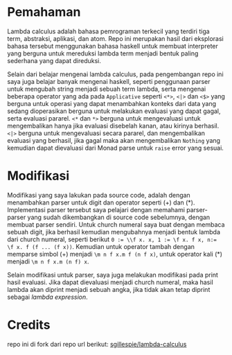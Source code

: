 # Pemahaman
Lambda calculus adalah bahasa pemrograman terkecil yang terdiri tiga term,
abstraksi, aplikasi, dan atom. Repo ini merupakan hasil dari eksplorasi
bahasa tersebut menggunakan bahasa haskell untuk membuat interpreter yang
berguna untuk mereduksi lambda term menjadi bentuk paling sederhana yang
dapat direduksi.

Selain dari belajar mengenai lambda calculus, pada pengembangan repo ini
saya juga belajar banyak mengenai haskell, seperti penggunaan parser untuk
mengubah string menjadi sebuah term lambda, serta mengenai beberapa operator
yang ada pada `Applicative` seperti `<*>`, `<|>` dan `<$>` yang berguna untuk
operasi yang dapat menambahkan konteks dari data yang sedang dioperasikan
berguna untuk melakukan evaluasi yang dapat gagal, serta evaluasi pararel.
`<*` dan `*>` berguna untuk mengevaluasi untuk mengembalikan hanya jika
evaluasi disebelah kanan, atau kirinya berhasil.`<|>` berguna untuk
mengevaluasi secara pararel, dan mengembalikan evaluasi yang berhasil,
jika gagal maka akan mengembalikan `Nothing` yang kemudian dapat dievaluasi
dari Monad parse untuk `raise` error yang sesuai.

# Modifikasi
Modifikasi yang saya lakukan pada source code, adalah dengan menambahkan
parser untuk digit dan operator seperti (+) dan (\*). Implementasi parser
tersebut saya pelajari dengan memahami parser-parser yang sudah dikembangkan
di source code sebelumnya, dengan membuat parser sendiri. Untuk church numeral
saya buat dengan membaca sebuah digit, jika berhasil kemudian mengubahnya
menjadi bentuk lambda dari church numeral, seperti berikut `0 := \\f x. x,
1 := \f x. f x, n:= \f x. f (f ... (f x))`. Kemudian untuk operator tambah
dengan memparse simbol (+) menjadi `\m n f x.m f (n f x)`, untuk operator
kali (\*) menjadi `\m n f x.m (n f) x`.

Selain modifikasi untuk parser, saya juga melakukan modifikasi pada print hasil
evaluasi. Jika dapat dievaluasi menjadi church numeral, maka hasil lambda akan
diprint menjadi sebuah angka, jika tidak akan tetap diprint sebagai *lambda
expression*.

# Credits
repo ini di fork dari repo url berikut:
[sgillespie/lambda-calculus](https://github.com/sgillespie/lambda-calculus)
